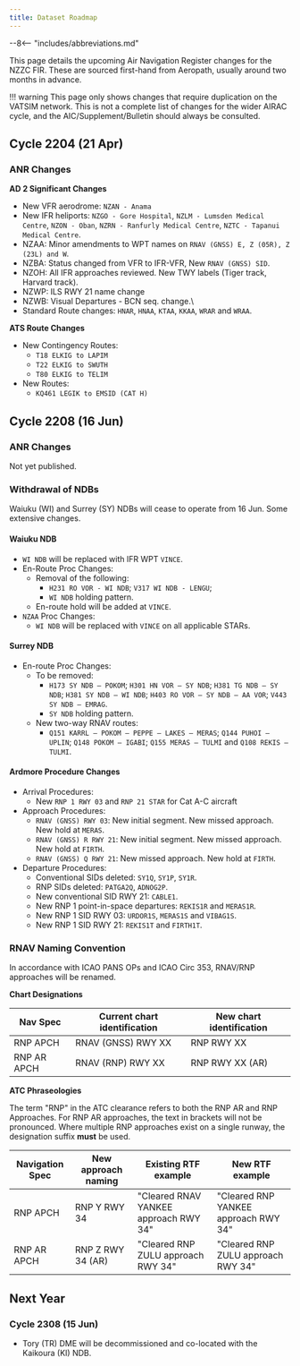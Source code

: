 ```yaml
---
title: Dataset Roadmap
---
```


--8<-- "includes/abbreviations.md"

This page details the upcoming Air Navigation Register changes for the NZZC FIR. These are sourced first-hand from Aeropath, usually around two months in advance.

!!! warning
    This page only shows changes that require duplication on the VATSIM network. This is not a complete list of changes for the wider AIRAC cycle, and the AIC/Supplement/Bulletin should always be consulted.

## Cycle 2204 (21 Apr)

### ANR Changes

**AD 2 Significant Changes**  

* New VFR aerodrome: `NZAN - Anama`
* New IFR heliports: `NZGO - Gore Hospital`, `NZLM - Lumsden Medical Centre`, `NZON - Oban`, `NZRN - Ranfurly Medical Centre`, `NZTC - Tapanui Medical Centre`.
* NZAA: Minor amendments to WPT names on `RNAV (GNSS) E, Z (05R), Z (23L) and W`.
* NZBA: Status changed from VFR to IFR-VFR, New `RNAV (GNSS) SID`.
* NZOH: All IFR approaches reviewed. New TWY labels (Tiger track, Harvard track).
* NZWP: ILS RWY 21 name change
* NZWB: Visual Departures - BCN seq. change.\
* Standard Route changes: `HNAR`, `HNAA`, `KTAA`, `KKAA`, `WRAR` and `WRAA`.

**ATS Route Changes**

* New Contingency Routes:
    * `T18 ELKIG to LAPIM`
    * `T22 ELKIG to SWUTH`
    * `T80 ELKIG to TELIM`
* New Routes:
    * `KQ461 LEGIK to EMSID (CAT H)`





## Cycle 2208 (16 Jun)

### ANR Changes

Not yet published.

### Withdrawal of NDBs

Waiuku (WI) and Surrey (SY) NDBs will cease to operate from 16 Jun. Some extensive changes.

#### Waiuku NDB

* `WI NDB` will be replaced with IFR WPT `VINCE`.
* En-Route Proc Changes:
    * Removal of the following: 
        * `H231 RO VOR - WI NDB`; `V317 WI NDB - LENGU`; 
        * `WI NDB` holding pattern.
    * En-route hold will be added at `VINCE`.
* `NZAA` Proc Changes:
    * `WI NDB` will be replaced with `VINCE` on all applicable STARs. 


#### Surrey NDB

* En-route Proc Changes:
    * To be removed: 
        * `H173 SY NDB – POKOM`; `H301 HN VOR – SY NDB`; `H381 TG NDB – SY NDB`; `H381 SY NDB – WI NDB`; `H403 RO VOR – SY NDB – AA VOR`; `V443 SY NDB – EMRAG`.
        * `SY NDB` holding pattern.
    * New two-way RNAV routes:
        * `Q151 KARRL – POKOM – PEPPE – LAKES – MERAS`; `Q144 PUHOI – UPLIN`; `Q148 POKOM – IGABI`; `Q155 MERAS – TULMI` and `Q108 REKIS – TULMI`.

#### Ardmore Procedure Changes

* Arrival Procedures:
    * New `RNP 1 RWY 03` and `RNP 21 STAR` for Cat A-C aircraft
* Approach Procedures:
    * `RNAV (GNSS) RWY 03`: New initial segment. New missed approach. New hold at `MERAS`.
    * `RNAV (GNSS) R RWY 21`: New initial segment. New missed approach. New hold at `FIRTH`.
    * `RNAV (GNSS) Q RWY 21`: New missed approach. New hold at `FIRTH`.
* Departure Procedures:
    * Conventional SIDs deleted: `SY1Q`, `SY1P`, `SY1R`.
    * RNP SIDs deleted: `PATGA2Q`, `ADNOG2P`.
    * New conventional SID RWY 21: `CABLE1`.
    * New RNP 1 point-in-space departures: `REKIS1R` and `MERAS1R`.
    * New RNP 1 SID RWY 03: `URDOR1S`, `MERAS1S` and `VIBAG1S`.
    * New RNP 1 SID RWY 21: `REKIS1T` and `FIRTH1T`.

### RNAV Naming Convention

In accordance with ICAO PANS OPs and ICAO Circ 353, RNAV/RNP approaches will be renamed.

**Chart Designations**  

| Nav Spec    | Current chart identification | New chart identification |
|-------------|------------------------------|--------------------------|
| RNP APCH    | RNAV (GNSS) RWY XX           | RNP RWY XX               |
| RNP AR APCH | RNAV (RNP) RWY XX            | RNP RWY XX (AR)          |

**ATC Phraseologies**

The term "RNP" in the ATC clearance refers to both the RNP AR and RNP Approaches. For RNP AR approaches, the text in brackets will not be pronounced. Where multiple RNP approaches exist on a single runway, the designation suffix **must** be used.

| Navigation Spec | New approach naming | Existing RTF example                  | New RTF example                      |
|-----------------|---------------------|---------------------------------------|--------------------------------------|
| RNP APCH        | RNP Y RWY 34        | "Cleared RNAV YANKEE approach RWY 34" | "Cleared RNP YANKEE approach RWY 34" |
| RNP AR APCH     | RNP Z RWY 34 (AR)   | "Cleared RNP ZULU approach RWY 34"    | "Cleared RNP ZULU approach RWY 34"   |



## Next Year

### Cycle 2308 (15 Jun)

* Tory (TR) DME will be decommissioned and co-located with the Kaikoura (KI) NDB.
